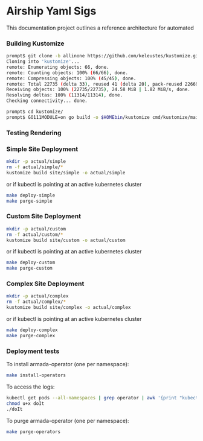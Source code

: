 # Airship Yaml Sigs

This documentation project outlines a reference architecture for automated

###  Building Kustomize

```bash
prompt$ git clone -b allinone https://github.com/keleustes/kustomize.git
Cloning into 'kustomize'...
remote: Enumerating objects: 66, done.
remote: Counting objects: 100% (66/66), done.
remote: Compressing objects: 100% (45/45), done.
remote: Total 22735 (delta 33), reused 41 (delta 20), pack-reused 22669
Receiving objects: 100% (22735/22735), 24.58 MiB | 1.82 MiB/s, done.
Resolving deltas: 100% (11314/11314), done.
Checking connectivity... done.

prompt$ cd kustomize/
prompt$ GO111MODULE=on go build -o $HOMEbin/kustomize cmd/kustomize/main.go
```

###  Testing Rendering

###  Simple Site Deployment

```bash
mkdir -p actual/simple
rm -f actual/simple/*
kustomize build site/simple -o actual/simple
```

or if kubectl is pointing at an active kubernetes cluster


```bash
make deploy-simple
make purge-simple
```

###  Custom Site Deployment

```bash
mkdir -p actual/custom
rm -f actual/custom/*
kustomize build site/custom -o actual/custom
```

or if kubectl is pointing at an active kubernetes cluster

```bash
make deploy-custom
make purge-custom
```

###  Complex Site Deployment

```bash
mkdir -p actual/complex
rm -f actual/complex/*
kustomize build site/complex -o actual/complex
```

or if kubectl is pointing at an active kubernetes cluster

```bash
make deploy-complex
make purge-complex
```

### Deployment tests

To install armada-operator (one per namespace):

```bash
make install-operators
```

To access the logs:

```bash
kubectl get pods --all-namespaces | grep operator | awk '{print "kubectl logs -n "$1" "$2"> "$1".log"}'  > doIt
chmod u+x doIt
./doIt
```

To purge armada-operator (one per namespace):

```bash
make purge-operators
```
